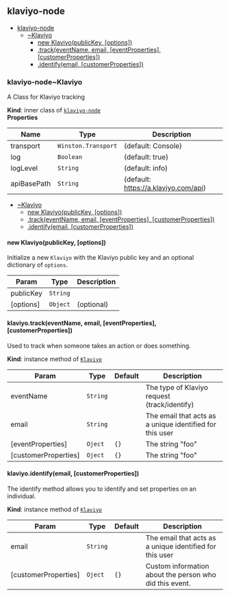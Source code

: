 <a name="module_klaviyo-node"></a>

## klaviyo-node

* [klaviyo-node](#module_klaviyo-node)
    * [~Klaviyo](#module_klaviyo-node..Klaviyo)
        * [new Klaviyo(publicKey, [options])](#new_module_klaviyo-node..Klaviyo_new)
        * [.track(eventName, email, [eventProperties], [customerProperties])](#module_klaviyo-node..Klaviyo+track)
        * [.identify(email, [customerProperties])](#module_klaviyo-node..Klaviyo+identify)

<a name="module_klaviyo-node..Klaviyo"></a>

### klaviyo-node~Klaviyo
A Class for Klaviyo tracking

**Kind**: inner class of [<code>klaviyo-node</code>](#module_klaviyo-node)  
**Properties**

| Name | Type | Description |
| --- | --- | --- |
| transport | <code>Winston.Transport</code> | (default: Console) |
| log | <code>Boolean</code> | (default: true) |
| logLevel | <code>String</code> | (default: info) |
| apiBasePath | <code>String</code> | (default: https://a.klaviyo.com/api) |


* [~Klaviyo](#module_klaviyo-node..Klaviyo)
    * [new Klaviyo(publicKey, [options])](#new_module_klaviyo-node..Klaviyo_new)
    * [.track(eventName, email, [eventProperties], [customerProperties])](#module_klaviyo-node..Klaviyo+track)
    * [.identify(email, [customerProperties])](#module_klaviyo-node..Klaviyo+identify)

<a name="new_module_klaviyo-node..Klaviyo_new"></a>

#### new Klaviyo(publicKey, [options])
Initialize a new `Klaviyo` with the Klaviyo public key and an
optional dictionary of `options`.


| Param | Type | Description |
| --- | --- | --- |
| publicKey | <code>String</code> |  |
| [options] | <code>Object</code> | (optional) |

<a name="module_klaviyo-node..Klaviyo+track"></a>

#### klaviyo.track(eventName, email, [eventProperties], [customerProperties])
Used to track when someone takes an action or does something.

**Kind**: instance method of [<code>Klaviyo</code>](#module_klaviyo-node..Klaviyo)  

| Param | Type | Default | Description |
| --- | --- | --- | --- |
| eventName | <code>String</code> |  | The type of Klaviyo request (track/identify) |
| email | <code>String</code> |  | The email that acts as a unique identified for this user |
| [eventProperties] | <code>Oject</code> | <code>{}</code> | The string "foo" |
| [customerProperties] | <code>Oject</code> | <code>{}</code> | The string "foo" |

<a name="module_klaviyo-node..Klaviyo+identify"></a>

#### klaviyo.identify(email, [customerProperties])
The identify method allows you to identify and set properties on
an individual.

**Kind**: instance method of [<code>Klaviyo</code>](#module_klaviyo-node..Klaviyo)  

| Param | Type | Default | Description |
| --- | --- | --- | --- |
| email | <code>String</code> |  | The email that acts as a unique identified for this user |
| [customerProperties] | <code>Oject</code> | <code>{}</code> | Custom information about the person who did this event. |

